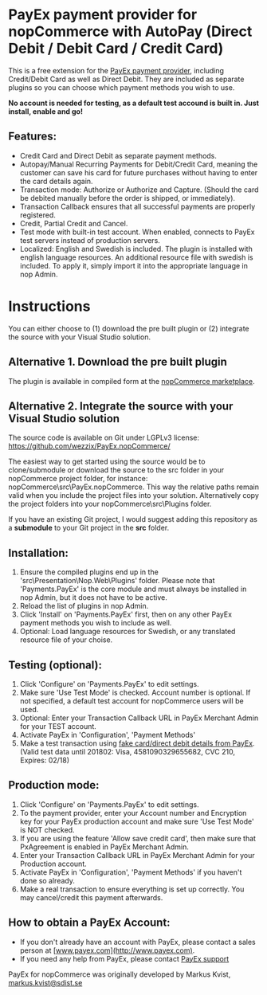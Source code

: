 # PayEx payment provider for nopCommerce with AutoPay (Direct Debit / Debit Card / Credit Card)

This is a free extension for the [PayEx payment provider](http://www.payex.com/), including Credit/Debit Card as well as Direct Debit. They are included as separate plugins so you can choose which payment methods you wish to use.

**No account is needed for testing, as a default test accound is built in. Just install, enable and go!**

## Features:

*   Credit Card and Direct Debit as separate payment methods.
*   Autopay/Manual Recurring Payments for Debit/Credit Card, meaning the customer can save his card for future purchases without having to enter the card details again.
*   Transaction mode: Authorize or Authorize and Capture. (Should the card be debited manually before the order is shipped, or immediately).
*   Transaction Callback ensures that all successful payments are properly registered.
*   Credit, Partial Credit and Cancel.
*   Test mode with built-in test account. When enabled, connects to PayEx test servers instead of production servers.
*   Localized: English and Swedish is included. The plugin is installed with english language resources. An additional resource file with swedish is included. To apply it, simply import it into the appropriate language in nop Admin.

# Instructions
You can either choose to (1) download the pre built plugin or (2) integrate the source with your Visual Studio solution.

## Alternative 1. Download the pre built plugin
The plugin is available in compiled form at the [nopCommerce marketplace](http://www.nopcommerce.com/p/839/payex-payment-module-for-with-autopay-direct-debit-debit-card-credit-card.aspx).

## Alternative 2. Integrate the source with your Visual Studio solution

The source code is available on Git under LGPLv3 license: https://github.com/wezzix/PayEx.nopCommerce/

The easiest way to get started using the source would be to clone/submodule or download the source to the src folder in your nopCommerce project folder, for instance: nopCommerce\src\PayEx.nopCommerce. This way the relative paths remain valid when you include the project files into your solution. Alternatively copy the project folders into your nopCommerce\src\Plugins folder.

If you have an existing Git project, I would suggest adding this repository as a **submodule** to your Git project in the **src** folder.

## Installation:

1.  Ensure the compiled plugins end up in the 'src\Presentation\Nop.Web\Plugins' folder. Please note that 'Payments.PayEx' is the core module and must always be installed in nop Admin, but it does not have to be active.
2.  Reload the list of plugins in nop Admin.
3.  Click 'Install' on 'Payments.PayEx' first, then on any other PayEx payment methods you wish to include as well.
4.  Optional: Load language resources for Swedish, or any translated resource file of your choise.

## Testing (optional):

1.  Click 'Configure' on 'Payments.PayEx' to edit settings.
2.  Make sure 'Use Test Mode' is checked. Account number is optional. If not specified, a default test account for nopCommerce users will be used.
3.  Optional: Enter your Transaction Callback URL in PayEx Merchant Admin for your TEST account.
4.  Activate PayEx in 'Configuration', 'Payment Methods'
5.  Make a test transaction using [fake card/direct debit details from PayEx](http://www.payexpim.com/test-data/test-purchase-data/).  
    (Valid test data until 201802: Visa, 4581090329655682, CVC 210, Expires: 02/18)

## Production mode:

1.  Click 'Configure' on 'Payments.PayEx' to edit settings.
2.  To the payment provider, enter your Account number and Encryption key for your PayEx production account and make sure 'Use Test Mode' is NOT checked.
3.  If you are using the feature 'Allow save credit card', then make sure that PxAgreement is enabled in PayEx Merchant Admin.
4.  Enter your Transaction Callback URL in PayEx Merchant Admin for your Production account.
5.  Activate PayEx in 'Configuration', 'Payment Methods' if you haven't done so already.
6.  Make a real transaction to ensure everything is set up correctly. You may cancel/credit this payment afterwards.

## How to obtain a PayEx Account:

*   If you don't already have an account with PayEx, please contact a sales person at [www.payex.com](http://www.payex.com).
*   If you need any help from PayEx, please contact [PayEx support](http://www.payex.com/company/support)

PayEx for nopCommerce was originally developed by Markus Kvist, markus.kvist@sdist.se
